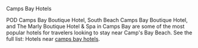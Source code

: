 Camps Bay Hotels

POD Camps Bay Boutique Hotel, South Beach Camps Bay Boutique Hotel, and The Marly Boutique Hotel & Spa in Camps Bay are some of the most popular hotels for travelers looking to stay near Camp's Bay Beach. See the full list: Hotels near [camps bay hotels](https://southafricaliving.com/best-hotels-in-camps-bay/).
